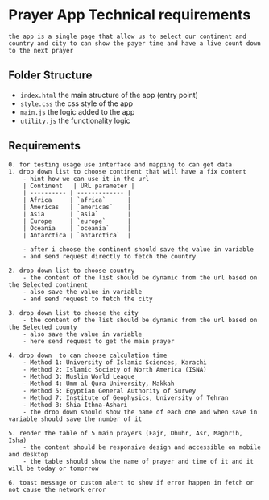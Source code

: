 # Prayer App Technical requirements
    the app is a single page that allow us to select our continent and country and city to can show the payer time and have a live count down to the next prayer

## Folder Structure
- `index.html` the main structure of the app (entry point)
- `style.css` the css style of the app
- `main.js` the logic added to the app
- `utility.js` the functionality logic

## Requirements
    0. for testing usage use interface and mapping to can get data 
    1. drop down list to choose continent that will have a fix content 
        - hint how we can use it in the url 
        | Continent   | URL parameter |
        | ---------- | ------------- |
        | Africa     | `africa`      |
        | Americas   | `americas`    |
        | Asia       | `asia`        |
        | Europe     | `europe`      |
        | Oceania    | `oceania`     |
        | Antarctica | `antarctica`  |

        - after i choose the continent should save the value in variable 
        - and send request directly to fetch the country 

    2. drop down list to choose country 
        - the content of the list should be dynamic from the url based on the Selected continent
        - also save the value in variable
        - and send request to fetch the city 
    
    3. drop down list to choose the city
        - the content of the list should be dynamic from the url based on the Selected county
        - also save the value in variable
        - here send request to get the main prayer
    
    4. drop down  to can choose calculation time 
        - Method 1: University of Islamic Sciences, Karachi
        - Method 2: Islamic Society of North America (ISNA)
        - Method 3: Muslim World League
        - Method 4: Umm al-Qura University, Makkah
        - Method 5: Egyptian General Authority of Survey
        - Method 7: Institute of Geophysics, University of Tehran
        - Method 8: Shia Ithna-Ashari
        - the drop down should show the name of each one and when save in variable should save the number of it 
    
    5. render the table of 5 main prayers (Fajr, Dhuhr, Asr, Maghrib, Isha)
        - the content should be responsive design and accessible on mobile and desktop
        - the table should show the name of prayer and time of it and it will be today or tomorrow 
    
    6. toast message or custom alert to show if error happen in fetch or not cause the network error




